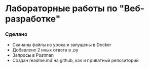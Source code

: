 # Лабораторные работы по "Веб-разработке"

### Сделано

- Скачаны файлы из урока и запущены в Docker
- Добавлено 2 иных ответа в .py
- Запросы в Postman
- Создан readme.md на github, как и приватный репозиторий
